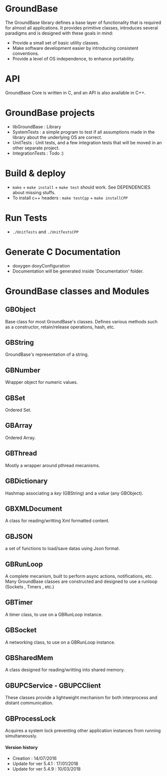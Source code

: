 # **GroundBase**

The GroundBase library defines a base layer of functionality that is required for almost all applications. 
 It provides primitive classes, introduces several paradigms and is designed with these goals in mind:
 
 - Provide a small set of basic utility classes.
 - Make software development easier by introducing consistent conventions.
 - Provide a level of OS independence, to enhance portability.

# **API**
GroundBase Core is written in C, and an API is also available in C++.

# **GroundBase projects**
- libGroundBase : Library 
- SystemTests : a simple program to test if all assumptions made in the library about the underlying OS are correct.
- UnitTests : Unit tests, and a few integration tests that will be moved in an other separate project.
- IntegrationTests : Todo :)

# **Build & deploy**
- `make` + `make install` + `make test` should work. See DEPENDENCIES about missing stuffs.
- To install c++ headers : `make testCpp` + `make installCPP`

# **Run Tests**
- `./UnitTests` and `./UnitTestsCPP`

# **Generate C Documentation**
- doxygen doxyConfiguration
- Documentation will be generated inside 'Documentation' folder.


# **GroundBase classes and Modules**


## **GBObject**
Base class for most GroundBase's classes. Defines various  methods such as a constructor, retain/release operations, hash, etc.

## **GBString**
GroundBase's representation of a string. 

## **GBNumber**
Wrapper object for numeric values.

## **GBSet**
Ordered Set.

## **GBArray**
Ordered Array.

## **GBThread**
Mostly a wrapper around pthread mecanisms.

## **GBDictionary**
Hashmap associating a _key_ (GBString) and a _value_ (any GBObject).

## **GBXMLDocument**
A class for reading/writting Xml formatted content.

## **GBJSON**
a set of functions to load/save datas using Json format.

## **GBRunLoop**
A complete mecanism, built to perform async actions, notifications, etc. Many GroundBase classes are constructed and designed to use a runloop (Sockets , Timers , etc.)

## **GBTimer**
A timer class, to use on a GBRunLoop instance.

## **GBSocket**
A networking class, to use on a GBRunLoop instance.

## **GBSharedMem**
A class designed for reading/writting into shared memory.

## **GBUPCService - GBUPCClient**
These classes provide a lightweight mechanism for both interprocess and distant communication.  

## **GBProcessLock**
Acquires a system lock preventing other application instances from running simultaneously. 


#### Version history
- Creation : 14/07/2016
- Update for ver 5.4.1 : 17/01/2018
- Update for ver 5.4.9 : 10/03/2018



